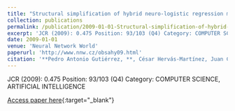 ```yaml
---
title: "Structural simplification of hybrid neuro-logistic regression models in multispectral analysis of remote sensed data"
collection: publications
permalink: /publication/2009-01-01-Structural-simplification-of-hybrid-neuro-logistic-regression-models-in-multispectral-analysis-of-remote-sensed-data
excerpt: 'JCR (2009): 0.475 Position: 93/103 (Q4) Category: COMPUTER SCIENCE, ARTIFICIAL INTELLIGENCE'
date: 2009-01-01
venue: 'Neural Network World'
paperurl: 'http://www.nnw.cz/obsahy09.html'
citation: '**Pedro Antonio Gutiérrez, **, César Hervás-Martínez, Juan Carlos Fernández, , M. Jurado-Expósito, J.M Peña-Barragán, F. López-Granados, &quot;Structural simplification of hybrid neuro-logistic regression models in multispectral analysis of remote sensed data.&quot; Neural Network World, Vol. 19(1), 2009, pp.3-20.'
---
```

JCR (2009): 0.475 Position: 93/103 (Q4) Category: COMPUTER SCIENCE, ARTIFICIAL INTELLIGENCE

[Access paper here](http://www.nnw.cz/obsahy09.html){:target="_blank"}

